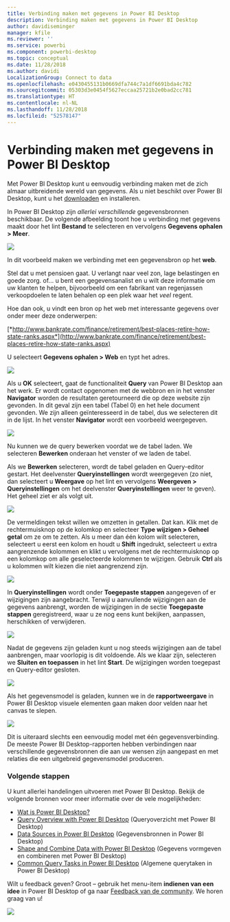 ```yaml
---
title: Verbinding maken met gegevens in Power BI Desktop
description: Verbinding maken met gegevens in Power BI Desktop
author: davidiseminger
manager: kfile
ms.reviewer: ''
ms.service: powerbi
ms.component: powerbi-desktop
ms.topic: conceptual
ms.date: 11/28/2018
ms.author: davidi
LocalizationGroup: Connect to data
ms.openlocfilehash: e0430455131b0669dfa744c7a1df6691bda4c782
ms.sourcegitcommit: 05303d3e0454f5627eccaa25721b2e0bad2cc781
ms.translationtype: HT
ms.contentlocale: nl-NL
ms.lasthandoff: 11/28/2018
ms.locfileid: "52578147"
---
```

# <a name="connect-to-data-in-power-bi-desktop"></a>Verbinding maken met gegevens in Power BI Desktop
Met Power BI Desktop kunt u eenvoudig verbinding maken met de zich almaar uitbreidende wereld van gegevens. Als u niet beschikt over Power BI Desktop, kunt u het [downloaden](http://go.microsoft.com/fwlink/?LinkID=521662) en installeren.

In Power BI Desktop zijn *allerlei verschillende* gegevensbronnen beschikbaar. De volgende afbeelding toont hoe u verbinding met gegevens maakt door het lint **Bestand** te selecteren en vervolgens **Gegevens ophalen \> Meer**.

![](media/desktop-connect-to-data/getdatavid_smallv2.gif)

In dit voorbeeld maken we verbinding met een gegevensbron op het **web**.

Stel dat u met pensioen gaat. U verlangt naar veel zon, lage belastingen en goede zorg. of... u bent een gegevensanalist en u wilt deze informatie om uw klanten te helpen, bijvoorbeeld om een fabrikant van regenjassen verkoopdoelen te laten behalen op een plek waar het *veel* regent.

Hoe dan ook, u vindt een bron op het web met interessante gegevens over onder meer deze onderwerpen:

[*http://www.bankrate.com/finance/retirement/best-places-retire-how-state-ranks.aspx*](http://www.bankrate.com/finance/retirement/best-places-retire-how-state-ranks.aspx)

U selecteert **Gegevens ophalen \> Web** en typt het adres.

![](media/desktop-connect-to-data/connecttodata_3.png)

Als u **OK** selecteert, gaat de functionaliteit **Query** van Power BI Desktop aan het werk. Er wordt contact opgenomen met de webbron en in het venster **Navigator** worden de resultaten geretourneerd die op deze website zijn gevonden. In dit geval zijn een tabel (Tabel 0) en het hele document gevonden. We zijn alleen geïnteresseerd in de tabel, dus we selecteren dit in de lijst. In het venster **Navigator** wordt een voorbeeld weergegeven.

![](media/desktop-connect-to-data/datasources_fromnavigatordialog.png)

Nu kunnen we de query bewerken voordat we de tabel laden. We selecteren **Bewerken** onderaan het venster of we laden de tabel.

Als we **Bewerken** selecteren, wordt de tabel geladen en Query-editor gestart. Het deelvenster **Queryinstellingen** wordt weergegeven (zo niet, dan selecteert u **Weergave** op het lint en vervolgens **Weergeven \> Queryinstellingen** om het deelvenster **Queryinstellingen** weer te geven). Het geheel ziet er als volgt uit.

![](media/desktop-connect-to-data/designer_gsg_editquery.png)

De vermeldingen tekst willen we omzetten in getallen. Dat kan. Klik met de rechtermuisknop op de kolomkop en selecteer **Type wijzigen \> Geheel getal** om ze om te zetten. Als u meer dan één kolom wilt selecteren, selecteert u eerst een kolom en houdt u **Shift** ingedrukt, selecteert u extra aangrenzende kolommen en klikt u vervolgens met de rechtermuisknop op een kolomkop om alle geselecteerde kolommen te wijzigen. Gebruik **Ctrl** als u kolommen wilt kiezen die niet aangrenzend zijn.

![](media/desktop-connect-to-data/designer_gsg_changedatatype.png)

In **Queryinstellingen** wordt onder **Toegepaste stappen** aangegeven of er wijzigingen zijn aangebracht. Terwijl u aanvullende wijzigingen aan de gegevens aanbrengt, worden de wijzigingen in de sectie **Toegepaste stappen** geregistreerd, waar u ze nog eens kunt bekijken, aanpassen, herschikken of verwijderen.

![](media/desktop-connect-to-data/designer_gsg_appliedsteps_changedtype.png)

Nadat de gegevens zijn geladen kunt u nog steeds wijzigingen aan de tabel aanbrengen, maar voorlopig is dit voldoende. Als we klaar zijn, selecteren we **Sluiten en toepassen** in het lint **Start**. De wijzigingen worden toegepast en Query-editor gesloten.

![](media/desktop-connect-to-data/connecttodata_closenload.png)

Als het gegevensmodel is geladen, kunnen we in de **rapportweergave** in Power BI Desktop visuele elementen gaan maken door velden naar het canvas te slepen.

![](media/desktop-connect-to-data/connecttodata_dragontoreportview.png)

Dit is uiteraard slechts een eenvoudig model met één gegevensverbinding. De meeste Power BI Desktop-rapporten hebben verbindingen naar verschillende gegevensbronnen die aan uw wensen zijn aangepast en met relaties die een uitgebreid gegevensmodel produceren. 

### <a name="next-steps"></a>Volgende stappen
U kunt allerlei handelingen uitvoeren met Power BI Desktop. Bekijk de volgende bronnen voor meer informatie over de vele mogelijkheden:

* [Wat is Power BI Desktop?](desktop-what-is-desktop.md)
* [Query Overview with Power BI Desktop](desktop-query-overview.md) (Queryoverzicht met Power BI Desktop)
* [Data Sources in Power BI Desktop](desktop-data-sources.md) (Gegevensbronnen in Power BI Desktop)
* [Shape and Combine Data with Power BI Desktop](desktop-shape-and-combine-data.md) (Gegevens vormgeven en combineren met Power BI Desktop)
* [Common Query Tasks in Power BI Desktop](desktop-common-query-tasks.md) (Algemene querytaken in Power BI Desktop)   

Wilt u feedback geven? Groot – gebruik het menu-item **indienen van een idee** in Power BI Desktop of ga naar [Feedback van de community](http://community.powerbi.com/t5/Community-Feedback/bd-p/community-feedback). We horen graag van u!

![](media/desktop-connect-to-data/sendfeedback.png)


